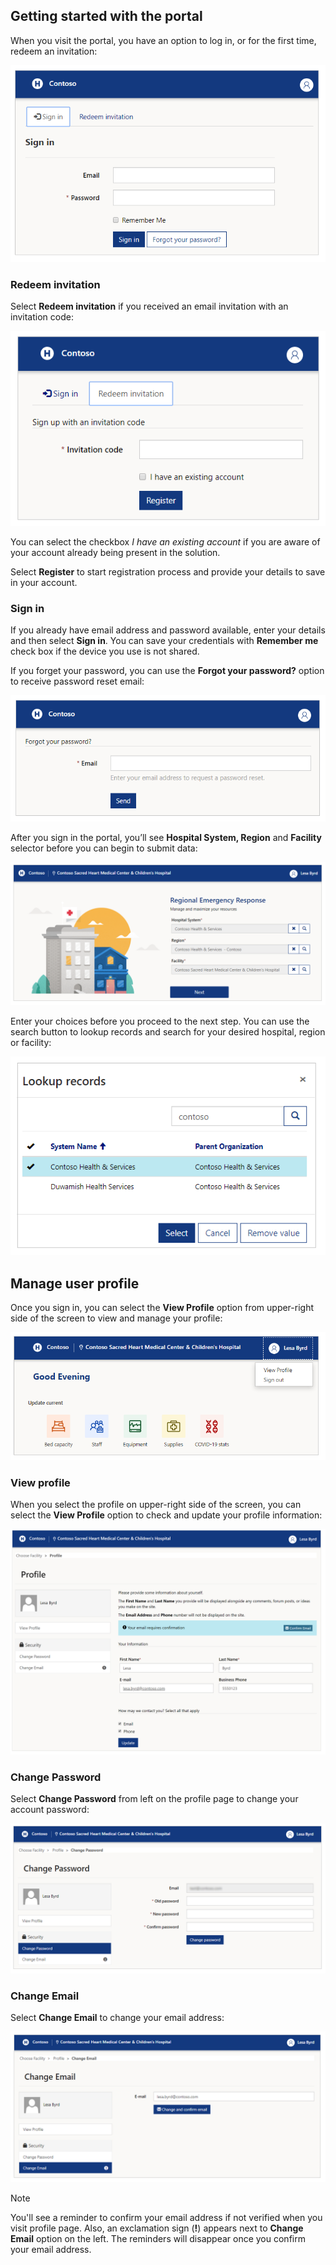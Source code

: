 ## Getting started with the portal

When you visit the portal, you have an option to log in, or for the first time, redeem an invitation:

![Getting started](..\media\portal-user-getting-started.png)

### Redeem invitation

Select **Redeem invitation** if you received an email invitation with an invitation code:

![Redeem invitation](..\media\portal-user-redeem-invitation.png)

You can select the checkbox *I have an existing account* if you are aware of your account already being present in the solution.

Select **Register** to start registration process and provide your details to save in your account.

### Sign in

If you already have email address and password available, enter your details and then select **Sign in**. You can save your credentials with **Remember me** check box if the device you use is not shared.

If you forget your password, you can use the **Forgot your password?** option to receive password reset email:

![Sign in](..\media\portal-user-forgot-password.png)

After you sign in the portal, you’ll see **Hospital System, Region** and **Facility** selector before you can begin to submit data:

![Manage your resources](..\media\portal-user-manage-your-resources.png)

Enter your choices before you proceed to the next step. You can use the search button to lookup records and search for your desired hospital, region or facility:

![Lookup records](..\media\portal-user-lookup-records.png)

## Manage user profile

Once you sign in, you can select the **View Profile** option from upper-right side of the screen to view and manage your profile:

![View profile](..\media\portal-user-signout.png)

### View profile

When you select the profile on upper-right side of the screen, you can select the **View Profile** option to check and update your profile information:

![User Profile](..\media\portal-user-profile.png)

### Change Password

Select **Change Password** from left on the profile page to change your account password:

![Change password](..\media\portal-user-change-password.png)

### Change Email

Select **Change Email** to change your email address:

![Change email](..\media\portal-user-change-email.png)

> [!NOTE]
> You'll see a reminder to confirm your email address if not verified when you visit profile page. Also, an exclamation sign (**!**) appears next to **Change Email** option on the left. The reminders will disappear once you confirm your email address.
